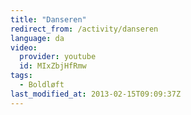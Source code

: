 ```yaml
---
title: "Danseren"
redirect_from: /activity/danseren
language: da
video:
  provider: youtube
  id: MIxZbjHfRmw
tags:
  - Boldløft
last_modified_at: 2013-02-15T09:09:37Z
---
```



